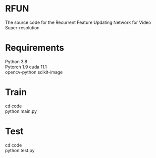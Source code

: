 # RFUN
The source code for the Recurrent Feature Updating Network for Video Super-resolution
# Requirements
 Python 3.8  
 Pytorch 1.9 cuda 11.1  
 opencv-python scikit-image
# Train
cd code  
python main.py
# Test
cd code  
python test.py
